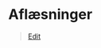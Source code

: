 # Aflæsninger

> [Edit](https://github.com/FMDatahub/Portal/blob/main/docs/Moduler/Mobility/Aflaesninger.md)
